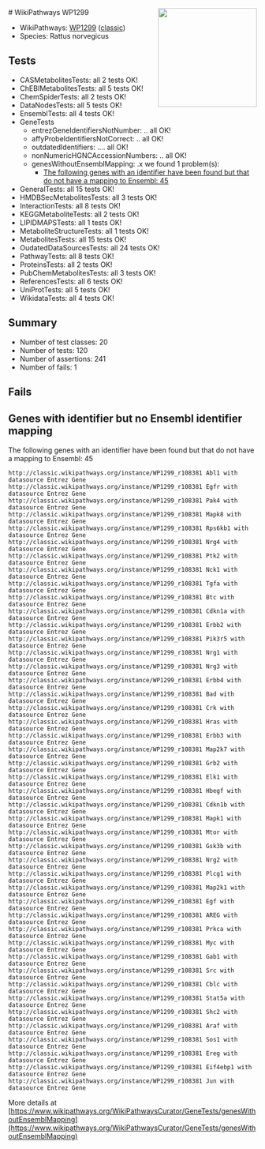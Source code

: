 <img style="float: right; width: 200px" src="https://upload.wikimedia.org/wikipedia/commons/thumb/8/83/Wplogo_with_text_500.png/640px-Wplogo_with_text_500.png" />
# WikiPathways WP1299

* WikiPathways: [WP1299](https://wikipathways.org/pathways/WP1299) ([classic](https://classic.wikipathways.org/instance/WP1299))
* Species: Rattus norvegicus
## Tests
* CASMetabolitesTests: all 2 tests OK!
* ChEBIMetabolitesTests: all 5 tests OK!
* ChemSpiderTests: all 2 tests OK!
* DataNodesTests: all 5 tests OK!
* EnsemblTests: all 4 tests OK!
* GeneTests
    * entrezGeneIdentifiersNotNumber: .. all OK!
    * affyProbeIdentifiersNotCorrect: .. all OK!
    * outdatedIdentifiers: .... all OK!
    * nonNumericHGNCAccessionNumbers: .. all OK!
    * genesWithoutEnsemblMapping: .x we found 1 problem(s):
        * [The following genes with an identifier have been found but that do not have a mapping to Ensembl: 45](#c4e5436f)
* GeneralTests: all 15 tests OK!
* HMDBSecMetabolitesTests: all 3 tests OK!
* InteractionTests: all 8 tests OK!
* KEGGMetaboliteTests: all 2 tests OK!
* LIPIDMAPSTests: all 1 tests OK!
* MetaboliteStructureTests: all 1 tests OK!
* MetabolitesTests: all 15 tests OK!
* OudatedDataSourcesTests: all 24 tests OK!
* PathwayTests: all 8 tests OK!
* ProteinsTests: all 2 tests OK!
* PubChemMetabolitesTests: all 3 tests OK!
* ReferencesTests: all 6 tests OK!
* UniProtTests: all 5 tests OK!
* WikidataTests: all 4 tests OK!


## Summary

* Number of test classes: 20
* Number of tests: 120
* Number of assertions: 241
* Number of fails: 1

## Fails

<a name="c4e5436f" />

## Genes with identifier but no Ensembl identifier mapping

The following genes with an identifier have been found but that do not have a mapping to Ensembl: 45
```
http://classic.wikipathways.org/instance/WP1299_r108381 Abl1 with datasource Entrez Gene
http://classic.wikipathways.org/instance/WP1299_r108381 Egfr with datasource Entrez Gene
http://classic.wikipathways.org/instance/WP1299_r108381 Pak4 with datasource Entrez Gene
http://classic.wikipathways.org/instance/WP1299_r108381 Mapk8 with datasource Entrez Gene
http://classic.wikipathways.org/instance/WP1299_r108381 Rps6kb1 with datasource Entrez Gene
http://classic.wikipathways.org/instance/WP1299_r108381 Nrg4 with datasource Entrez Gene
http://classic.wikipathways.org/instance/WP1299_r108381 Ptk2 with datasource Entrez Gene
http://classic.wikipathways.org/instance/WP1299_r108381 Nck1 with datasource Entrez Gene
http://classic.wikipathways.org/instance/WP1299_r108381 Tgfa with datasource Entrez Gene
http://classic.wikipathways.org/instance/WP1299_r108381 Btc with datasource Entrez Gene
http://classic.wikipathways.org/instance/WP1299_r108381 Cdkn1a with datasource Entrez Gene
http://classic.wikipathways.org/instance/WP1299_r108381 Erbb2 with datasource Entrez Gene
http://classic.wikipathways.org/instance/WP1299_r108381 Pik3r5 with datasource Entrez Gene
http://classic.wikipathways.org/instance/WP1299_r108381 Nrg1 with datasource Entrez Gene
http://classic.wikipathways.org/instance/WP1299_r108381 Nrg3 with datasource Entrez Gene
http://classic.wikipathways.org/instance/WP1299_r108381 Erbb4 with datasource Entrez Gene
http://classic.wikipathways.org/instance/WP1299_r108381 Bad with datasource Entrez Gene
http://classic.wikipathways.org/instance/WP1299_r108381 Crk with datasource Entrez Gene
http://classic.wikipathways.org/instance/WP1299_r108381 Hras with datasource Entrez Gene
http://classic.wikipathways.org/instance/WP1299_r108381 Erbb3 with datasource Entrez Gene
http://classic.wikipathways.org/instance/WP1299_r108381 Map2k7 with datasource Entrez Gene
http://classic.wikipathways.org/instance/WP1299_r108381 Grb2 with datasource Entrez Gene
http://classic.wikipathways.org/instance/WP1299_r108381 Elk1 with datasource Entrez Gene
http://classic.wikipathways.org/instance/WP1299_r108381 Hbegf with datasource Entrez Gene
http://classic.wikipathways.org/instance/WP1299_r108381 Cdkn1b with datasource Entrez Gene
http://classic.wikipathways.org/instance/WP1299_r108381 Mapk1 with datasource Entrez Gene
http://classic.wikipathways.org/instance/WP1299_r108381 Mtor with datasource Entrez Gene
http://classic.wikipathways.org/instance/WP1299_r108381 Gsk3b with datasource Entrez Gene
http://classic.wikipathways.org/instance/WP1299_r108381 Nrg2 with datasource Entrez Gene
http://classic.wikipathways.org/instance/WP1299_r108381 Plcg1 with datasource Entrez Gene
http://classic.wikipathways.org/instance/WP1299_r108381 Map2k1 with datasource Entrez Gene
http://classic.wikipathways.org/instance/WP1299_r108381 Egf with datasource Entrez Gene
http://classic.wikipathways.org/instance/WP1299_r108381 AREG with datasource Entrez Gene
http://classic.wikipathways.org/instance/WP1299_r108381 Prkca with datasource Entrez Gene
http://classic.wikipathways.org/instance/WP1299_r108381 Myc with datasource Entrez Gene
http://classic.wikipathways.org/instance/WP1299_r108381 Gab1 with datasource Entrez Gene
http://classic.wikipathways.org/instance/WP1299_r108381 Src with datasource Entrez Gene
http://classic.wikipathways.org/instance/WP1299_r108381 Cblc with datasource Entrez Gene
http://classic.wikipathways.org/instance/WP1299_r108381 Stat5a with datasource Entrez Gene
http://classic.wikipathways.org/instance/WP1299_r108381 Shc2 with datasource Entrez Gene
http://classic.wikipathways.org/instance/WP1299_r108381 Araf with datasource Entrez Gene
http://classic.wikipathways.org/instance/WP1299_r108381 Sos1 with datasource Entrez Gene
http://classic.wikipathways.org/instance/WP1299_r108381 Ereg with datasource Entrez Gene
http://classic.wikipathways.org/instance/WP1299_r108381 Eif4ebp1 with datasource Entrez Gene
http://classic.wikipathways.org/instance/WP1299_r108381 Jun with datasource Entrez Gene
```

More details at [https://www.wikipathways.org/WikiPathwaysCurator/GeneTests/genesWithoutEnsemblMapping](https://www.wikipathways.org/WikiPathwaysCurator/GeneTests/genesWithoutEnsemblMapping)

